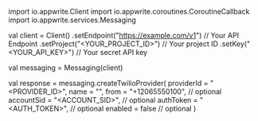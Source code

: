 import io.appwrite.Client
import io.appwrite.coroutines.CoroutineCallback
import io.appwrite.services.Messaging

val client = Client()
    .setEndpoint("https://example.com/v1") // Your API Endpoint
    .setProject("<YOUR_PROJECT_ID>") // Your project ID
    .setKey("<YOUR_API_KEY>") // Your secret API key

val messaging = Messaging(client)

val response = messaging.createTwilioProvider(
    providerId = "<PROVIDER_ID>",
    name = "<NAME>",
    from = "+12065550100", // optional
    accountSid = "<ACCOUNT_SID>", // optional
    authToken = "<AUTH_TOKEN>", // optional
    enabled = false // optional
)
